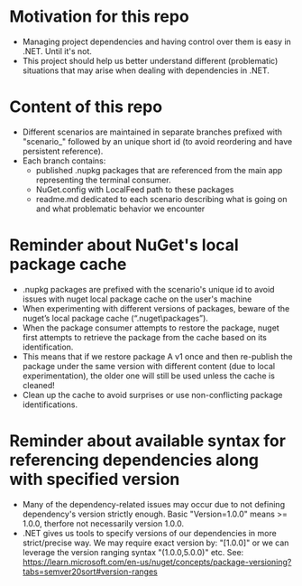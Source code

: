 # Motivation for this repo

- Managing project dependencies and having control over them is easy in .NET. Until it's not.
- This project should help us better understand different (problematic) situations that may arise when dealing with dependencies in .NET.

# Content of this repo

- Different scenarios are maintained in separate branches prefixed with "scenario_" followed by an unique short id (to avoid reordering and have persistent reference).
- Each branch contains:
    - published .nupkg packages that are referenced from the main app representing the terminal consumer.
    - NuGet.config with LocalFeed path to these packages
    - readme.md dedicated to each scenario describing what is going on and what problematic behavior we encounter

# Reminder about NuGet's local package cache

- .nupkg packages are prefixed with the scenario's unique id to avoid issues with nuget local package cache on the user's machine
- When experimenting with different versions of packages, beware of the nuget’s local package cache (“.nuget\packages”).
- When the package consumer attempts to restore the package, nuget first attempts to retrieve the package from the cache based on its identification. 
- This means that if we restore package A v1 once and then re-publish the package under the same version with different content (due to local experimentation), the older one will still be used unless the cache is cleaned! 
- Clean up the cache to avoid surprises or use non-conflicting package identifications. 

# Reminder about available syntax for referencing dependencies along with specified version

- Many of the dependency-related issues may occur due to not defining dependency's version strictly enough. Basic \"Version=1.0.0\" means >= 1.0.0, therfore not necessarily version 1.0.0.
- .NET gives us tools to specify versions of our dependencies in more strict/precise way. We may require exact version by: "[1.0.0]" or we can leverage the version ranging syntax "(1.0.0,5.0.0)" etc. See: https://learn.microsoft.com/en-us/nuget/concepts/package-versioning?tabs=semver20sort#version-ranges
